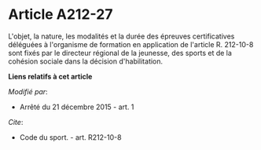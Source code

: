 # Article A212-27

L'objet, la nature, les modalités et la durée des épreuves certificatives déléguées à l'organisme de formation en application
de l'article R. 212-10-8 sont fixés par le directeur régional de la jeunesse, des sports et de la cohésion sociale dans la
décision d'habilitation.

**Liens relatifs à cet article**

_Modifié par_:

  - Arrêté du 21 décembre 2015 - art. 1

_Cite_:

  - Code du sport. - art. R212-10-8
